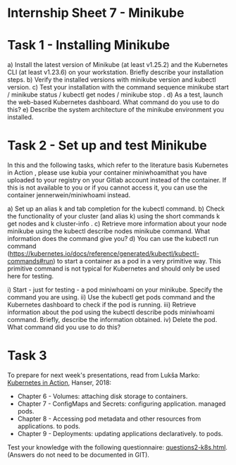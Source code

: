 # Internship Sheet 7 - Minikube

# Task 1 - Installing Minikube
a) Install the latest version of Minikube (at least v1.25.2) and the Kubernetes CLI (at least v1.23.6) on your workstation.
Briefly describe your installation steps.
b) Verify the installed versions with minikube version and kubectl version.
c) Test your installation with the command sequence minikube start / minikube status / kubectl get nodes / minikube stop .
d) As a test, launch the web-based Kubernetes dashboard. What command do you use to do this?
e) Describe the system architecture of the minikube environment you installed.

# Task 2 - Set up and test Minikube
In this and the following tasks, which refer to the literature basis Kubernetes in Action , please use kubia your container miniwhoamithat you have uploaded to your registry on your Gitlab account instead of the container. If this is not available to you or if you cannot access it, you can use the container jennerwein/miniwhoami instead.

a) Set up an alias k and tab completion for the kubectl command.
b) Check the functionality of your cluster (and alias k) using the short commands k get nodes and k cluster-info .
c) Retrieve more information about your node minikube using the kubectl describe nodes minikube command. What information does the command give you?
d) You can use the kubectl run command (https://kubernetes.io/docs/reference/generated/kubectl/kubectl-commands#run) to start a container as a pod in a very primitive way. This primitive command is not typical for Kubernetes and should only be used here for testing.

i) Start - just for testing - a pod miniwhoami on your minikube. Specify the command you are using.
ii) Use the kubectl get pods command and the Kubernetes dashboard to check if the pod is running.
iii) Retrieve information about the pod using the kubectl describe pods miniwhoami command. Briefly, describe the information obtained.
iv) Delete the pod. What command did you use to do this?

# Task 3
To prepare for next week's presentations, read from Lukša Marko: [Kubernetes in Action](https://www.manning.com/books/kubernetes-in-action), Hanser, 2018:

* Chapter 6 - Volumes: attaching disk storage to containers.
* Chapter 7 - ConfigMaps and Secrets: configuring application. managed pods.
* Chapter 8 - Accessing pod metadata and other resources from applications. to pods.
* Chapter 9 - Deployments: updating applications declaratively. to pods.
  
Test your knowledge with the following questionnaire: [questions2-k8s.html](https://leischner.inf.h-brs.de/lehre/servmgmt/questions2-k8s.html). (Answers do not need to be documented in GIT).